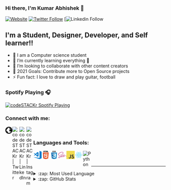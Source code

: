 ### Hi there, I'm Kumar Abhishek 👋

[![Website](https://img.shields.io/website?label=kumarabhishek.online&style=for-the-badge&url=https%3A%2F%2Fkumarabhishek.online)](https://kumarabhishek.online)
[![Twitter Follow](https://img.shields.io/twitter/follow/kumarabhishek?color=1DA1F2&logo=twitter&style=for-the-badge)](https://twitter.com/abhicasillas)
[![Linkedin Follow](https://www.linkedin.com/in/kumar-abhishek-603/)


## I'm a Student, Designer, Developer, and Self learner!!

- 🔭 I am a Computer science student
- 🌱 I’m currently learning everything 🤣
- 👯 I’m looking to collaborate with other content creators
- 🥅 2021 Goals: Contribute more to Open Source projects
- ⚡ Fun fact: I love to draw and play guitar, football

### Spotify Playing 🎧

[<img src="https://now-playing-codestackr.vercel.app/api/spotify-playing" alt="codeSTACKr Spotify Playing" width="350" />](https://open.spotify.com/search/A%20Hard%20Days%20Night)

### Connect with me:

[<img align="left" alt="codeSTACKr.com" width="22px" src="https://raw.githubusercontent.com/iconic/open-iconic/master/svg/globe.svg" />][website]
[<img align="left" alt="codeSTACKr | Twitter" width="22px" src="https://cdn.jsdelivr.net/npm/simple-icons@v3/icons/twitter.svg" />][twitter]
[<img align="left" alt="codeSTACKr | LinkedIn" width="22px" src="https://cdn.jsdelivr.net/npm/simple-icons@v3/icons/linkedin.svg" />][linkedin]
[<img align="left" alt="codeSTACKr | Instagram" width="22px" src="https://cdn.jsdelivr.net/npm/simple-icons@v3/icons/instagram.svg" />][instagram]

<br />

### Languages and Tools:

<img align="left" alt="Visual Studio Code" width="26px" src="https://raw.githubusercontent.com/github/explore/80688e429a7d4ef2fca1e82350fe8e3517d3494d/topics/visual-studio-code/visual-studio-code.png" />
<img align="left" alt="HTML5" width="26px" src="https://raw.githubusercontent.com/github/explore/80688e429a7d4ef2fca1e82350fe8e3517d3494d/topics/html/html.png" />
<img align="left" alt="CSS3" width="26px" src="https://raw.githubusercontent.com/github/explore/80688e429a7d4ef2fca1e82350fe8e3517d3494d/topics/css/css.png" />
<img align="left" alt="Sass" width="26px" src="https://raw.githubusercontent.com/github/explore/80688e429a7d4ef2fca1e82350fe8e3517d3494d/topics/sass/sass.png" />
<img align="left" alt="JavaScript" width="26px" src="https://raw.githubusercontent.com/github/explore/80688e429a7d4ef2fca1e82350fe8e3517d3494d/topics/javascript/javascript.png" />
<img align="left" alt="React" width="26px" src="https://raw.githubusercontent.com/github/explore/80688e429a7d4ef2fca1e82350fe8e3517d3494d/topics/react/react.png" />
<img align="left" alt="Python" width="26px" src="https://banner2.cleanpng.com/20180504/htq/kisspng-python-installation-pip-appcelerator-titanium-flas-5aec65df1f14b3.6643254115254420151273.jpg" />
<br />
<br />

---


<details>

   <summary>:zap: Most Used Language</summary>
  <img align="left" alt="abhishekrodriguez's GitHub Stats" src="https://github-readme-stats.vercel.app/api/top-langs/?username=abhishekrodriguez" 
  />
</details>

<details>
  <summary>:zap: GitHub Stats</summary>

  <img align="left" alt="abhishekrodriguez's GitHub Stats" src="https://github-readme-stats.codestackr.vercel.app/api?username=abhishekrodriguez&show_icons=true&hide_border=true_theme=radical" />

</details>

[website]: https://kumarabhishek.online
[twitter]: https://twitter.com/abhicasillas
[instagram]: https://www.instagram.com/abhishek_casillas/
[linkedin]: https://www.linkedin.com/in/kumar-abhishek-603/
